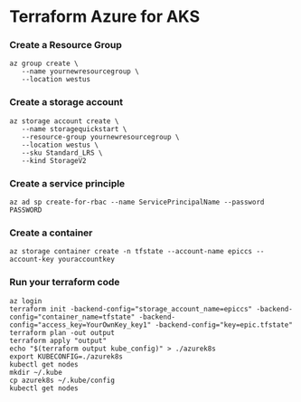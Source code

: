 # Terraform Azure for AKS

### Create a Resource Group
 ```
 az group create \
    --name yournewresourcegroup \
    --location westus
```

 ### Create a storage account
 ```
 az storage account create \
    --name storagequickstart \
    --resource-group yournewresourcegroup \
    --location westus \
    --sku Standard_LRS \
    --kind StorageV2
```
### Create a service principle
```
az ad sp create-for-rbac --name ServicePrincipalName --password PASSWORD
```
### Create a container
```
az storage container create -n tfstate --account-name epiccs --account-key youraccountkey

```


### Run your terraform code
```
az login
terraform init -backend-config="storage_account_name=epiccs" -backend-config="container_name=tfstate" -backend-config="access_key=YourOwnKey_key1" -backend-config="key=epic.tfstate"
terraform plan -out output
terraform apply "output"
echo "$(terraform output kube_config)" > ./azurek8s
export KUBECONFIG=./azurek8s
kubectl get nodes
mkdir ~/.kube
cp azurek8s ~/.kube/config
kubectl get nodes
```

  
